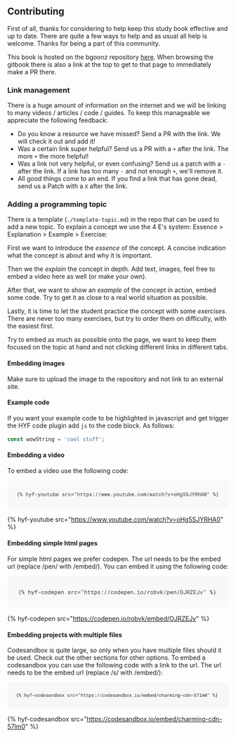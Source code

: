 ## Contributing

First of all, thanks for considering to help keep this study book effective and up to date. There are quite a few ways to help and as usual all help is welcome. Thanks for being a part of this community.

This book is hosted on the bgoonz repository [here](https://github.com/bgoonz/study). When browsing the gitbook there is also a link at the top to get to that page to immediately make a PR there.

### Link management
There is a huge amount of information on the internet and we will be linking to many videos / articles / code / guides. To keep this manageable we appreciate the following feedback:

* Do you know a resource we have missed?  Send a PR with the link. We will check it out and add it!
* Was a certain link super helpful? Send us a PR with a `+` after the link.  The more `+` the more helpful!
* Was a link not very helpful, or even confusing? Send us a patch with a `-` after the link. If a link has too many `-` and not enough `+`, we'll remove it.
* All good things come to an end. If you find a link that has gone dead, send us a Patch with a `X` after the link.

### Adding a programming topic
There is a template (`./template-topic.md`) in the repo that can be used to add a new topic. To explain a concept we use the 4 E's system: Essence > Explanation > Example > Exercise:

First we want to introduce the *essence* of the concept. A concise indication what the concept is about and why it is important.

Then we the *explain* the concept in depth. Add text, images, feel free to embed a video here as well (or make your own). 

After that, we want to show an *example* of the concept in action, embed some code. Try to get it as close to a real world situation as possible.

Lastly, it is time to let the student practice the concept with some *exercises*. There are never too many exercises, but try to order them on difficulty, with the easiest first.

Try to embed as much as possible onto the page, we want to keep them focused on the topic at hand and not clicking different links in different tabs.

#### Embedding images
Make sure to upload the image to the repository and not link to an external site.

#### Example code
If you want your example code to be highlighted in javascript and get trigger the HYF code plugin add `js` to the code block. As follows:

```js
const wowString = 'cool stuff';
```

#### Embedding a video
To embed a video use the following code:

![](./hyf-youtube-codeblock.png)

{% hyf-youtube src="https://www.youtube.com/watch?v=oHg5SJYRHA0" %}

#### Embedding simple html pages
For simple html pages we prefer codepen. The url needs to be the embed url (replace /pen/ with /embed/). You can embed it using the following code:

![](./hyf-codepen-codeblock.png)

{% hyf-codepen src="https://codepen.io/robvk/embed/OJRZEJv" %}

#### Embedding projects with multiple files
Codesandbox is quite large, so only when you have multiple files should it be used. Check out the other sections for other options. To embed a codesandbox you can use the following code with a link to the url. The url needs to be the embed url (replace /s/ with /embed/):

![](./hyf-codesandbox-codeblock.png)

{% hyf-codesandbox src="https://codesandbox.io/embed/charming-cdn-57lm0" %}

